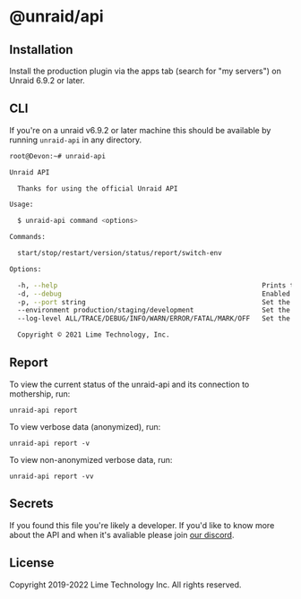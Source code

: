 # @unraid/api

## Installation

Install the production plugin via the apps tab (search for "my servers") on Unraid 6.9.2 or later.

## CLI

If you're on a unraid v6.9.2 or later machine this should be available by running `unraid-api` in any directory.

```bash
root@Devon:~# unraid-api

Unraid API

  Thanks for using the official Unraid API 

Usage:

  $ unraid-api command <options> 

Commands:

  start/stop/restart/version/status/report/switch-env

Options:

  -h, --help                                                   Prints this usage guide.     
  -d, --debug                                                  Enabled debug mode.          
  -p, --port string                                            Set the graphql port.        
  --environment production/staging/development                 Set the working environment. 
  --log-level ALL/TRACE/DEBUG/INFO/WARN/ERROR/FATAL/MARK/OFF   Set the log level.           

  Copyright © 2021 Lime Technology, Inc.

```

## Report
To view the current status of the unraid-api and its connection to mothership, run:
```
unraid-api report
```

To view verbose data (anonymized), run:
```
unraid-api report -v
```

To view non-anonymized verbose data, run:
```
unraid-api report -vv
```

## Secrets
If you found this file you're likely a developer. If you'd like to know more about the API and when it's avaliable please join [our discord](https://discord.gg/unraid).

## License
Copyright 2019-2022 Lime Technology Inc. All rights reserved.
